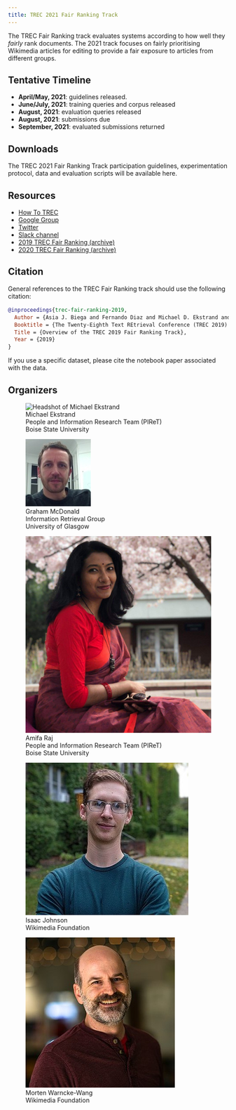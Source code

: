 ```yaml
---
title: TREC 2021 Fair Ranking Track
---
```


The TREC Fair Ranking track evaluates systems according to how well they *fairly* rank documents. 
The 2021 track focuses on fairly prioritising Wikimedia articles for editing to provide a fair exposure to articles from different groups.

## Tentative Timeline

- **April/May, 2021**: guidelines released.
- **June/July, 2021**: training queries and corpus released
- **August, 2021**: evaluation queries released
- **August, 2021**: submissions due
- **September, 2021**: evaluated submissions returned

## Downloads

The TREC 2021 Fair Ranking Track participation guidelines, experimentation protocol, data and evaluation scripts will be available here.


## Resources

- [How To TREC](how-to-trec) 
- [Google Group](https://groups.google.com/d/forum/fair-trec)
- [Twitter](https://twitter.com/fairtrec) 
- [Slack channel](https://trectalk.slack.com/archives/GRR5YB0V6)
- [2019 TREC Fair Ranking (archive)](2019/index.html) 
- [2020 TREC Fair Ranking (archive)](2020/index.html)

## Citation

General references to the TREC Fair Ranking track should use the following citation:

```bibtex
@inproceedings{trec-fair-ranking-2019,
  Author = {Asia J. Biega and Fernando Diaz and Michael D. Ekstrand and Sebastian Kohlmeier},
  Booktitle = {The Twenty-Eighth Text REtrieval Conference (TREC 2019) Proceedings},
  Title = {Overview of the TREC 2019 Fair Ranking Track},
  Year = {2019}
}
```

If you use a specific dataset, please cite the notebook paper associated with the data.

<section class=organizers>
  <h2>Organizers</h2>

  <figure class=organizer>
    <img src="images/michael-blue-head.jpg" alt="Headshot of Michael Ekstrand">
    <figcaption>Michael Ekstrand<br>
      <span class=affil>People and Information Research Team (PIReT)</span><br>
      <span class=affil>Boise State University</span></figcaption>
  </figure>

  <figure class=organizer>
    <img src="images/graham.mcdonald.jpg" alt="Headshot of Graham McDonald">
    <figcaption>Graham McDonald<br>
      <span class=affil>Information Retrieval Group</span><br>
      <span class=affil>University of Glasgow</span></figcaption>
  </figure>


  <figure class=organizer>
    <img src="images/Amifa-Raj.jpg" alt="Headshot of Amifa Raj">
    <figcaption>Amifa Raj<br>
      <span class=affil>People and Information Research Team (PIReT)</span><br>
      <span class=affil>Boise State University</span></figcaption>
  </figure>


  <figure class=organizer>
    <img src="images/Isaac_Johnson-headshot.jpg" alt="Headshot of Isaac Johnson">
    <figcaption>Isaac Johnson<br>
      <span class=affil>Wikimedia Foundation</span></figcaption>
  </figure>


  <figure class=organizer>
    <img src="images/Warncke-Wang_Morten.jpg" alt="Headshot of Morten Warncke-Wang">
    <figcaption>Morten Warncke-Wang<br>
      <span class=affil>Wikimedia Foundation</span></figcaption>
  </figure>
</section>